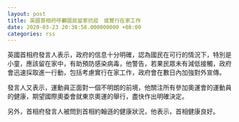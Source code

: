 ```yaml
---
layout: post
title: 英國首相府呼籲國民留家抗疫　或實行在家工作
date: 2020-03-23 20:38:58.000000000 +08:00
categories: rss
---
```


英國首相府發言人表示，政府的信息十分明確，認為國民在可行的情況下，特別是小童，應該留在家中，有助預防感染病毒，他警告，若果民眾未有減低接觸，政府會迅速採取進一行動，包括考慮實行在家工作，政府會在數日內加強對外宣傳。

發言人又表示，運動員正面對一個不明朗的前境，他關注所有參加奧運會的運動員的健康，期望國際奧委會就東京奧運的舉行，盡快作出明確決定。

另外，首相府發言人被問到首相約翰遜的健康狀況，他表示，首相健康良好。
